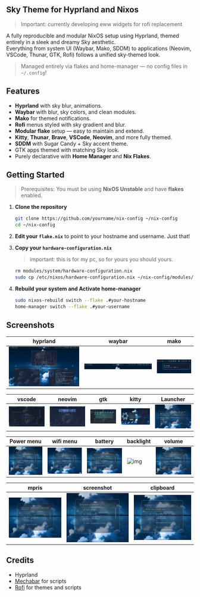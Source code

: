 ## Sky Theme for Hyprland and Nixos

> Important: currently developing eww widgets for rofi replacement

A fully reproducible and modular NixOS setup using Hyprland, themed entirely in a sleek and dreamy Sky aesthetic.  
Everything from system UI (Waybar, Mako, SDDM) to applications (Neovim, VSCode, Thunar, GTK, Rofi) follows a unified sky-themed look.

> Managed entirely via flakes and home-manager — no config files in `~/.config`!

## Features

- **Hyprland** with sky blur, animations.
- **Waybar** with blur, sky colors, and clean modules.
- **Mako** for themed notifications.
- **Rofi** menus styled with sky gradient and blur.
- **Modular flake** setup — easy to maintain and extend.
- **Kitty**, **Thunar**, **Brave**, **VSCode**, **Neovim**, and more fully themed.
- **SDDM** with Sugar Candy + Sky accent theme.
- GTK apps themed with matching Sky look.
- Purely declarative with **Home Manager** and **Nix Flakes**.

## Getting Started

> Prerequisites: You must be using **NixOS Unstable** and have **flakes** enabled.

1. **Clone the repository**

   ```bash
   git clone https://github.com/yourname/nix-config ~/nix-config
   cd ~/nix-config
   ```

2. **Edit your `flake.nix`** to point to your hostname and username. Just that!

3. **Copy your `hardware-configuration.nix`**

   > important: this is for my pc, so for yours you should yours.

   ```bash
   rm modules/system/hardware-configuration.nix
   sudo cp /etc/nixos/hardware-configuration.nix ~/nix-config/modules/system/hardware-configuration.nix
   ```

4. **Rebuild your system and Activate home-manager**

   ```bash
   sudo nixos-rebuild switch --flake .#your-hostname
   home-manager switch --flake .#your-username
   ```

## Screenshots

| hyprland                                 | waybar                                | mako                                |
| ---------------------------------------- | ------------------------------------- | ----------------------------------- |
| ![img](assets/screenshots/hyprland2.png) | ![img](assets/screenshots/waybar.png) | ![img](assets/screenshots/mako.png) |

| vscode                                | neovim                                | gtk                                | kitty                                | Launcher                                |
| ------------------------------------- | ------------------------------------- | ---------------------------------- | ------------------------------------ | --------------------------------------- |
| ![img](assets/screenshots/vscode.png) | ![img](assets/screenshots/neovim.png) | ![img](assets/screenshots/gtk.png) | ![img](assets/screenshots/kitty.png) | ![img](assets/screenshots/launcher.png) |

| Power menu                           | wifi menu                           | battery                                | backlight                                 | volume                                |
| ------------------------------------ | ----------------------------------- | -------------------------------------- | ----------------------------------------- | ------------------------------------- |
| ![img](assets/screenshots/power.png) | ![img](assets/screenshots/wifi.png) | ![img](assets/screenshots/battery.png) | ![img](assets/screenshots/brightness.png) | ![img](assets/screenshots/volume.png) |

| mpris                                | screenshot                                | clipboard                                |
| ------------------------------------ | ----------------------------------------- | ---------------------------------------- |
| ![img](assets/screenshots/mpris.png) | ![img](assets/screenshots/screenshot.png) | ![img](assets/screenshots/clipboard.png) |

## Credits

- Hyprland
- [Mechabar](https://github.com/sejjy/mechabar) for scripts
- [Rofi](https://github.com/adi1090x/rofi) for themes and scripts
